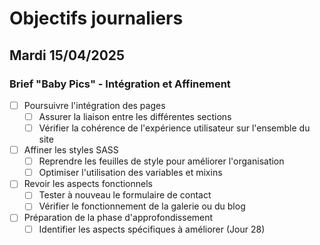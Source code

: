 # Objectifs journaliers

## Mardi 15/04/2025

### Brief "Baby Pics" - Intégration et Affinement

- [ ] Poursuivre l'intégration des pages
  - [ ] Assurer la liaison entre les différentes sections
  - [ ] Vérifier la cohérence de l'expérience utilisateur sur l'ensemble du site

- [ ] Affiner les styles SASS
  - [ ] Reprendre les feuilles de style pour améliorer l'organisation
  - [ ] Optimiser l'utilisation des variables et mixins

- [ ] Revoir les aspects fonctionnels
  - [ ] Tester à nouveau le formulaire de contact
  - [ ] Vérifier le fonctionnement de la galerie ou du blog

- [ ] Préparation de la phase d'approfondissement
  - [ ] Identifier les aspects spécifiques à améliorer (Jour 28) 